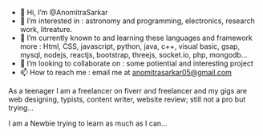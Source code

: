 - 👋 Hi, I’m @AnomitraSarkar
- 👀 I’m interested in : astronomy and programming, electronics, research work, litreature.
- 🌱 I’m currently known to and learning these languages and framework more : Html, CSS, javascript, python, java, c++, visual basic, gsap, mysql, nodejs, reactjs, bootstrap, threejs, socket.io, php, mongodb... 
- 💞️ I’m looking to collaborate on : some potiential and interesting project 
- 📫 How to reach me : email me at anomitrasarkar05@gmail.com

As a teenager I am a freelancer on fiverr and freelancer and my gigs are web designing, typists, content writer, website review; still not a pro but trying...

I am a Newbie trying to learn as much as I can...
